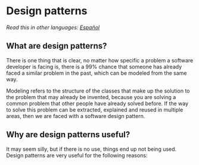 # Design patterns

*Read this in other languages: [Español](README.md)*

## What are design patterns?
There is one thing that is clear, no matter how specific a problem a software developer is facing is, there is a 99% chance that someone has already faced a similar problem in the past, which can be modeled from the same way.

Modeling refers to the structure of the classes that make up the solution to the problem that may already be invented, because you are solving a common problem that other people have already solved before. If the way to solve this problem can be extracted, explained and reused in multiple areas, then we are faced with a software design pattern.

## Why are design patterns useful?
It may seem silly, but if there is no use, things end up not being used. Design patterns are very useful for the following reasons:
